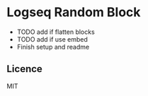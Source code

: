 # Logseq Random Block

- TODO add if flatten blocks
- TODO add if use embed
- Finish setup and readme
## Licence
MIT
